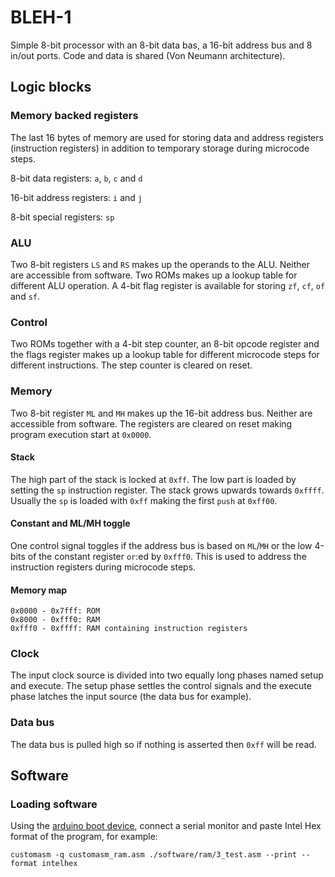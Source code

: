 # BLEH-1

Simple 8-bit processor with an 8-bit data bas, a 16-bit address bus and 8 in/out ports. Code and data is shared (Von Neumann architecture).

## Logic blocks

### Memory backed registers

The last 16 bytes of memory are used for storing data and address registers (instruction registers) in addition to temporary storage during microcode steps.

8-bit data registers: `a`, `b`, `c` and `d`

16-bit address registers: `i` and `j`

8-bit special registers: `sp`

### ALU

Two 8-bit registers `LS` and `RS` makes up the operands to the ALU. Neither are accessible from software. Two ROMs makes up a lookup table for different ALU operation. A 4-bit flag register is available for storing `zf`, `cf`, `of` and `sf`.

### Control

Two ROMs together with a 4-bit step counter, an 8-bit opcode register and the flags register makes up a lookup table for different microcode steps for different instructions. The step counter is cleared on reset.

### Memory

Two 8-bit register `ML` and `MH` makes up the 16-bit address bus. Neither are accessible from software. The registers are cleared on reset making program execution start at `0x0000`.

#### Stack

The high part of the stack is locked at `0xff`. The low part is loaded by setting the `sp` instruction register. The stack grows upwards towards `0xffff`. Usually the `sp` is loaded with `0xff` making the first `push` at `0xff00`.

#### Constant and ML/MH toggle

One control signal toggles if the address bus is based on `ML`/`MH` or the low 4-bits of the constant register `or`:ed by `0xfff0`. This is used to address the instruction registers during microcode steps.

#### Memory map

    0x0000 - 0x7fff: ROM
    0x8000 - 0xfff0: RAM
    0xfff0 - 0xffff: RAM containing instruction registers

### Clock

The input clock source is divided into two equally long phases named setup and execute. The setup phase settles the control signals and the execute phase latches the input source (the data bus for example).

### Data bus

The data bus is pulled high so if nothing is asserted then `0xff` will be read.

## Software

### Loading software

Using the [arduino boot device](./arduino/BootDeviceSketch/BootDeviceSketch.ino), connect a serial monitor and paste Intel Hex format of the program, for example:

    customasm -q customasm_ram.asm ./software/ram/3_test.asm --print --format intelhex

